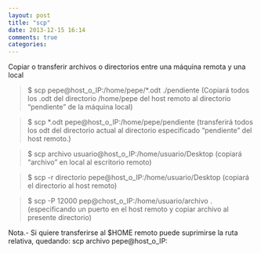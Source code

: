 ```yaml
---
layout: post
title: "scp"
date: 2013-12-15 16:14
comments: true
categories: 
---
```

Copiar o transferir archivos o directorios entre una máquina remota y una local

>$ scp pepe@host_o_IP:/home/pepe/*.odt ./pendiente (Copiará todos los .odt del directorio /home/pepe del host remoto al directorio “pendiente” de la máquina local)

>$ scp *.odt pepe@host_o_IP:/home/pepe/pendiente (transferirá todos los odt del directorio actual al directorio especificado “pendiente” del host remoto.)

>$ scp archivo usuario@host_o_IP:/home/usuario/Desktop (copiará “archivo” en local al escritorio remoto)

>$ scp -r directorio pepe@host_o_IP:/home/usuario/Desktop (copiará el directorio al host remoto)

>$ scp -P 12000 pep@chost_o_IP:/home/usuario/archivo . (especificando un puerto en el host remoto y copiar archivo al presente directorio)

Nota.- Si quiere transferirse al $HOME remoto puede suprimirse la ruta relativa, quedando: scp archivo pepe@host_o_IP:


